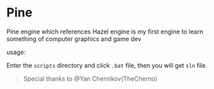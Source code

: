 # Pine
Pine engine which references Hazel engine is my first engine to learn something of computer graphics and game dev

usage:

Enter the `scripts` directory and click `.bat` file, then you will get `sln` file.

> Special thanks to @Yan Chernikov(TheCherno)
